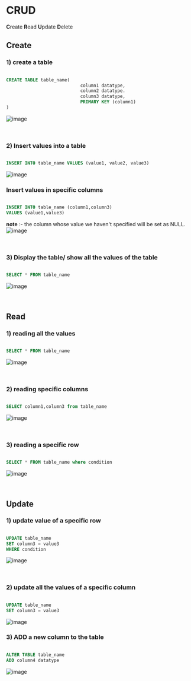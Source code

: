 # CRUD
**C**reate
**R**ead
**U**pdate
**D**elete

## Create

### 1) create a table

```sql

CREATE TABLE table_name(
                            column1 datatype,
                            column2 datatype.
                            column3 datatype,
                            PRIMARY KEY (column1)
)
```

![image](https://user-images.githubusercontent.com/75883328/206928556-d5d1e364-4153-49bd-98ee-7ce6e6483bac.png)

<br>

### 2) Insert values into a table

```sql

INSERT INTO table_name VALUES (value1, value2, value3)

```

![image](https://user-images.githubusercontent.com/75883328/206928741-eed1b026-27f1-47ce-88f3-052607b28a1d.png)


### Insert values in specific columns

```sql

INSERT INTO table_name (column1,column3)
VALUES (value1,value3)

```
**note** :- the column whose value we haven't specified will be set as NULL. 
![image](https://user-images.githubusercontent.com/75883328/206930200-fa46add3-33bc-49f8-81cc-75bf1f830aad.png)


<br>

### 3) Display the table/ show all the values of the table

```sql

SELECT * FROM table_name

```

![image](https://user-images.githubusercontent.com/75883328/206928804-d0c36dc1-7ede-4b25-962d-3bdefdf0f264.png)

<br>

## Read

### 1) reading **all** the values

```sql

SELECT * FROM table_name

```

![image](https://user-images.githubusercontent.com/75883328/206930943-425086c8-335c-4fc7-af09-f1ce72acc271.png)

<br>


### 2) reading specific **columns**

```sql

SELECT column1,column3 from table_name

```

![image](https://user-images.githubusercontent.com/75883328/206930792-c6ed06de-b1fe-48c8-8651-c8f4b44fc956.png)

<br>


### 3) reading a specific **row**

```sql

SELECT * FROM table_name where condition

```

![image](https://user-images.githubusercontent.com/75883328/206931074-7f4511c1-b23c-4052-b30e-f960aadbe391.png)

<br>

## Update

### 1) update value of a specific row

```sql

UPDATE table_name 
SET column3 = value3
WHERE condition

```

![image](https://user-images.githubusercontent.com/75883328/206931307-372e5595-a304-45eb-a728-2a3f7340e746.png)

<br>

### 2) update all the values of a specific column

```sql

UPDATE table_name
SET column3 = value3

```
![image](https://user-images.githubusercontent.com/75883328/206931455-63d966cc-e979-4e3e-a9cc-371c85490e13.png)

### 3) ADD a new column to the table

```sql

ALTER TABLE table_name
ADD column4 datatype

```

![image](https://user-images.githubusercontent.com/75883328/206931607-2eb650a4-845a-4819-b560-9fbee6f94210.png)

<br>
